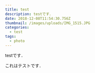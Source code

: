 ```yaml
---
title: test
description: testです．
date: 2018-12-08T11:54:30.756Z
thumbnail: /images/uploads/IMG_1515.JPG
categories:
  - test
tags:
  - photo
---
```

testです．

これはテストです．
